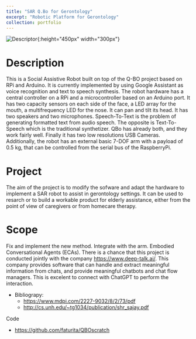 ```yaml
---
title: "SAR Q.Bo for Gerontology"
excerpt: "Robotic Platform for Gerontology"
collection: portfolio
---
```


![Descriptor](/images/qbo.png){:height="450px" width="300px"}

# Description

This is a Social Assistive Robot built on top of the Q-BO project based on RPi and Arduino.  It is currently implemented by using Google Assistant as voice recognition and text to speech synthesis.  The robot hardware has a central controller on a RPi and a microcontroller based on an Arduino port.  It has two capacity sensors on each side of the face, a LED array for the mouth, a multifrequency LED for the nose.  It can pan and tilt its head.  It has two speakers and two microphones.  Speech-To-Text is the problem of generating formatted text from audio speech.  The opposite is Text-To-Speech which is the traditional synthetizer.  QBo has already both, and they work fairly well.  Finally it has two low resolutions USB Cameras.   Additionally, the robot has an external basic 7-DOF arm with a payload of 0.5 kg, that can be controlled from the serial bus of the RaspberryPi.

# Project
The aim of the project is to modify the sofware and adapt the hardware to implement a SAR robot to assist in gerontology settings.  It can be used to resarch or to build a workable product for elderly assistance, either from the point of view of caregivers or from homecare therapy.

# Scope

Fix and implement the new method. Integrate with the arm.  Embodied Conversational Agents (ECAs).  There is a chance that this project is conducted jointly with the company https://www.deep-talk.ai/.  This company provides software that can handle and extract meaningful information from chats, and provide meaningful chatbots and chat flow managers.  This is excelent to connect with ChatGPT to perform the interaction.

* Bibliograpy:
   * <https://www.mdpi.com/2227-9032/8/2/73/pdf>
   * <http://cs.unh.edu/~tg1034/publication/shr_sajay.pdf>

Code 
* <https://github.com/faturita/QBOscratch>






